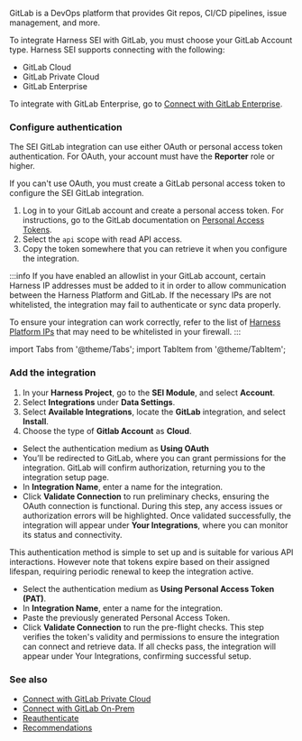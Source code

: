 GitLab is a DevOps platform that provides Git repos, CI/CD pipelines, issue management, and more.

To integrate Harness SEI with GitLab, you must choose your GitLab Account type. Harness SEI supports connecting with the following:

* GitLab Cloud
* GitLab Private Cloud
* GitLab Enterprise

To integrate with GitLab Enterprise, go to [Connect with GitLab Enterprise](/docs/software-engineering-insights/propelo-sei/setup-sei/configure-integrations/gitlab/sei-integration-gitlab).

### Configure authentication

The SEI GitLab integration can use either OAuth or personal access token authentication. For OAuth, your account must have the **Reporter** role or higher.

If you can't use OAuth, you must create a GitLab personal access token to configure the SEI GitLab integration.

1. Log in to your GitLab account and create a personal access token. For instructions, go to the GitLab documentation on [Personal Access Tokens](https://docs.gitlab.com/ee/user/profile/personal_access_tokens.html).
2. Select the `api` scope with read API access.
3. Copy the token somewhere that you can retrieve it when you configure the integration.

:::info
If you have enabled an allowlist in your GitLab account, certain Harness IP addresses must be added to it in order to allow communication between the Harness Platform and GitLab. If the necessary IPs are not whitelisted, the integration may fail to authenticate or sync data properly.

To ensure your integration can work correctly, refer to the list of [Harness Platform IPs](/docs/platform/references/allowlist-harness-domains-and-ips) that may need to be whitelisted in your firewall.
:::

import Tabs from '@theme/Tabs';
import TabItem from '@theme/TabItem';

### Add the integration

1. In your **Harness Project**, go to the **SEI Module**, and select **Account**.
2. Select **Integrations** under **Data Settings**.
3. Select **Available Integrations**, locate the **GitLab** integration, and select **Install**.
4. Choose the type of **Gitlab Account** as **Cloud**.

<Tabs>
  <TabItem value="oauth" label="Using OAuth" default>

* Select the authentication medium as **Using OAuth**
* You’ll be redirected to GitLab, where you can grant permissions for the integration. GitLab will confirm authorization, returning you to the integration setup page.
* In **Integration Name**, enter a name for the integration.
* Click **Validate Connection** to run preliminary checks, ensuring the OAuth connection is functional. During this step, any access issues or authorization errors will be highlighted. Once validated successfully, the integration will appear under **Your Integrations**, where you can monitor its status and connectivity.

</TabItem>
  <TabItem value="pat" label="Using Personal Access Token">

This authentication method is simple to set up and is suitable for various API interactions. However note that tokens expire based on their assigned lifespan, requiring periodic renewal to keep the integration active.

* Select the authentication medium as **Using Personal Access Token (PAT)**.
* In **Integration Name**, enter a name for the integration.
* Paste the previously generated Personal Access Token.
* Click **Validate Connection** to run the pre-flight checks. This step verifies the token's validity and permissions to ensure the integration can connect and retrieve data. If all checks pass, the integration will appear under Your Integrations, confirming successful setup.

</TabItem>
</Tabs>

### See also

* [Connect with GitLab Private Cloud](/docs/software-engineering-insights/propelo-sei/setup-sei/configure-integrations/gitlab/sei-gitlab-private-cloud)
* [Connect with GitLab On-Prem](/docs/software-engineering-insights/propelo-sei/setup-sei/configure-integrations/gitlab/sei-gitlab-onprem)
* [Reauthenticate](/docs/software-engineering-insights/propelo-sei/setup-sei/configure-integrations/reauthenticate-integration)
* [Recommendations](/docs/software-engineering-insights/propelo-sei/setup-sei/configure-integrations/gitlab/sei-gitlab-recommendations)